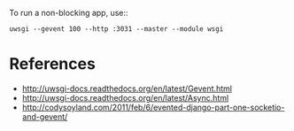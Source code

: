 




To run a non-blocking app, use::

    uwsgi --gevent 100 --http :3031 --master --module wsgi


References
=====================

* http://uwsgi-docs.readthedocs.org/en/latest/Gevent.html
* http://uwsgi-docs.readthedocs.org/en/latest/Async.html
* http://codysoyland.com/2011/feb/6/evented-django-part-one-socketio-and-gevent/